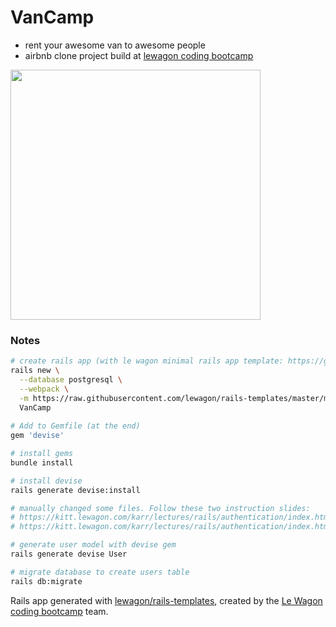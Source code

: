 # VanCamp

- rent your awesome van to awesome people
- airbnb clone project build at [lewagon coding bootcamp](https://www.lewagon.com/berlin)

<img src="https://cdn.dribbble.com/users/31348/screenshots/5808409/311_reno_dkng_foil.jpg" width="400px">


### Notes
```bash
# create rails app (with le wagon minimal rails app template: https://github.com/lewagon/rails-templates#minimal)
rails new \
  --database postgresql \
  --webpack \
  -m https://raw.githubusercontent.com/lewagon/rails-templates/master/minimal.rb \
  VanCamp
  
# Add to Gemfile (at the end)
gem 'devise'

# install gems
bundle install

# install devise
rails generate devise:install

# manually changed some files. Follow these two instruction slides: 
# https://kitt.lewagon.com/karr/lectures/rails/authentication/index.html?title=Authentication#/3/2
# https://kitt.lewagon.com/karr/lectures/rails/authentication/index.html?title=Authentication#/3/3

# generate user model with devise gem
rails generate devise User

# migrate database to create users table
rails db:migrate
```

Rails app generated with [lewagon/rails-templates](https://github.com/lewagon/rails-templates), created by the [Le Wagon coding bootcamp](https://www.lewagon.com) team.
